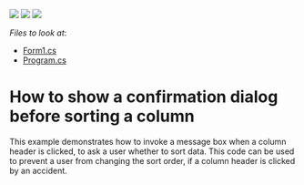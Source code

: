 <!-- default badges list -->
![](https://img.shields.io/endpoint?url=https://codecentral.devexpress.com/api/v1/VersionRange/128631508/13.1.4%2B)
[![](https://img.shields.io/badge/Open_in_DevExpress_Support_Center-FF7200?style=flat-square&logo=DevExpress&logoColor=white)](https://supportcenter.devexpress.com/ticket/details/E555)
[![](https://img.shields.io/badge/📖_How_to_use_DevExpress_Examples-e9f6fc?style=flat-square)](https://docs.devexpress.com/GeneralInformation/403183)
<!-- default badges end -->
<!-- default file list -->
*Files to look at*:

* [Form1.cs](./CS/AskForSorting/Form1.cs)
* [Program.cs](./CS/AskForSorting/Program.cs)
<!-- default file list end -->
# How to show a confirmation dialog before sorting a column


<p>This example demonstrates how to invoke a message box when a column header is clicked, to ask a user whether to sort data. This code can be used to prevent a user from changing the sort order, if a column header is clicked by an accident.</p>

<br/>



